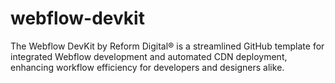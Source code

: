 # webflow-devkit
The Webflow DevKit by Reform Digital® is a streamlined GitHub template for integrated Webflow development and automated CDN deployment, enhancing workflow efficiency for developers and designers alike.
